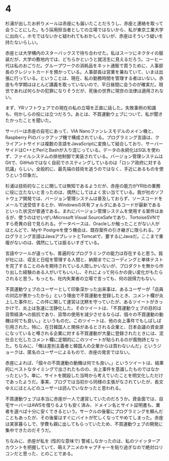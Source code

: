 
# 4

杉浦が出したお祈りメールは赤座にも届いたことだろうし、赤座と連絡を取って会うことにした。もう採用担当者としての立場ではないから、私が東京工業大学に出向く。ホモではないかと疑われてもおかしくないが、赤座はそういう疑いを持たないらしい。

赤座とは大学構内のスターバックスで待ち合わせた。私はスーツにネクタイの服装だが、大学の敷地内では、どちらかというと就活生に見えるだろう。コーヒー代は私のおごりだ。グループワークの消耗品をネット通販で買うために、人事部長のクレジットカードを預かっている。人事部長は営業を兼ねていて、いまは出張に行っている。ということは、現在、私の勤務時間を管理する者はいない。赤座も今学期はほとんど講義を取っていないので、平日昼間に会うのが確実だ。現世であれば何らかの犯罪になりそうだが、死後の世界に現世の法律は適用されない。

まず、YRソフトウェアでの現在の私の立場を正直に話した。失敗事例の知識も、何かしらの役には立つだろう。あとは、不買運動ウェブについて、私が聞きたかったことを聞いた。

サーバーは赤座の自宅にあって、VIA Nanoファンレスモデルのメイン機と、Raspberry Piのバックアップ機で構成されている。プログラミング言語は、クライアントサイドは複数の言語をJavaScriptに変換して結合しており、サーバーサイドはC++とPerlとBashが入り混じっている。データの永続化はSQLを使わず、ファイルシステムの排他制御で実装されている。バージョン管理システムはGitで、GitHubではなく自前でホスティングしているのは「ロシア政府に対する抗議」らしい。全般的に、最先端の技術を追うのではなく、手近にあるものを使うという印象だ。

杉浦は技術的なことに関しては無知であるようだが、赤座の能力がYR社の業務に役に立たないと言ったのは、偶然にしてはよく言い当てている。我が社のソフトウェア開発では、バージョン管理システムは普及しておらず、ソースコードをメールで送受信するとか、Windowsの共有フォルダにあるコードが最新であるといった状況が普通である。まれにバージョン管理システムを使用する案件はあるが、使うのはせいぜいMicrosoft Visual SourceSafeであり、TortoiseSVNですら奇異の目で見られる。データベースは、Oracleしか触ったことがない人がほとんどで、Myや Postgreを使う機会は、既存案件の引き継ぎに限られる。プログラミング言語はJavaアプレットとTomcatで、要するにJavaだ。ここまで重複がないのは、偶然にしては振るいすぎている。

言語やツールが違っても、普遍的なプログラミングの能力は存在すると思う。我が社には、収支と日程を管理する人間と、納期までにコーディングと単体テストを完了することのみを期待されている人間しかいないが、プロダクトを無から作り出した経験のある人がいてもいいし、それによって何らかの良い変化がもたらされると思う。もっとも、社内失業者の立場で言っても、何の説得力もない。

不買運動ウェブのユーザーとして印象深かった出来事は、あるユーザーが「店員の対応が悪かったから」という理由で不買運動を登録したとき、コメント欄が炎上した事件だ。この件に関して運営は沈黙を守っていたが、あるツイートがきっかけで、炎上は急速に沈静化した。そのツイートは、「不買運動ウェブの目的は貨幣経済への抵抗であり、貨幣の使用を減少させるならば、個々の不買運動の動機は何でも良い。」というものだ。このツイートは、他の炎上事件でもしばしば引用された。特に、在日韓国人と関係があるとされる企業と、日本会議の資金源になっていると噂される企業に対する不買運動が大量に登録されたときには、泥仕合と化したコメント欄に定期的にこのツイートが貼られるのが風物詩となった。ちなみに、「俺は差別主義者と韓国人の企業からは買わないんだ」というジョークは、匿名のユーザーによるもので、赤座の発言ではない。

赤座によれば、「個々の不買運動の動機は何でも良い。」というツイートは、結果的にベストなタイミングで出されたものの、炎上事件を意識したものではなかったという。単に、サイトを開設した当時から考えていたことを明文化しただけであったようだ。事実、ブログでは当初から同様の主張がなされていたが、長文ゆえにほとんどのユーザーは読んでいなかったと思われる。

不買運動ウェブは本当に赤座が一人で運営していたのだろうか。資金面では、自宅サーバーはAWSを借りるよりも安く済み、ドメイン名とサイト証明書も、業者を選べば十分に安くできるという。サークルの後輩にプログラミングを頼んだこともあったが、その後輩はすぐにバイトが忙しくなってやめてしまった。赤座は実家暮らしで、学費も親に出してもらっていたため、不買運動ウェブの開発に集中できたのだそうだ。

ちなみに、赤座が私を (性的な意味で) 警戒しなかったのは、私のツイッターアカウントを把握していて、萌えアニメのキャプチャーを貼り過ぎなので絶対ロリコンだと思った、とのことである。


